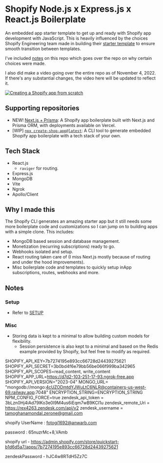 # Shopify Node.js x Express.js x React.js Boilerplate

An embedded app starter template to get up and ready with Shopify app development with JavaScript. This is heavily influenced by the choices Shopify Engineering team made in building their [starter template](https://github.com/Shopify/shopify-app-template-node) to ensure smooth transition between templates.

I've included [notes](/docs/NOTES.md) on this repo which goes over the repo on why certain choices were made.

I also did make a video going over the entire repo as of November 4, 2022. If there's any substantial changes, the video here will be updated to reflect it.

[![Creating a Shopify app from scratch](https://img.youtube.com/vi/iV_3ENCraaM/0.jpg)](https://www.youtube.com/watch?v=iV_3ENCraaM)

## Supporting repositories

- NEW! [Next.js + Prisma](https://github.com/kinngh/shopify-nextjs-prisma-app): A Shopify app boilerplate built with Next.js and Prisma ORM, with deployments available on Vercel.
- [WIP] [`npx create-shop-app@latest`](https://github.com/kinngh/create-shop-app): A CLI tool to generate embedded Shopify app boilerplate with a tech stack of your own.

## Tech Stack

- React.js
  - `raviger` for routing.
- Express.js
- MongoDB
- Vite
- Ngrok
- Apollo/Client

## Why I made this

The Shopify CLI generates an amazing starter app but it still needs some more boilerplate code and customizations so I can jump on to building apps with a simple clone. This includes:

- MongoDB based session and database management.
- Monetization (recurring subscriptions) ready to go.
- Webhooks isolated and setup.
- React routing taken care of (I miss Next.js mostly because of routing and under the hood improvements).
- Misc boilerplate code and templates to quickly setup inApp subscriptions, routes, webhooks and more.

## Notes

### Setup

- Refer to [SETUP](/docs/SETUP.md)

### Misc

- Storing data is kept to a minimal to allow building custom models for flexibility.
  - Session persistence is also kept to a minimal and based on the Redis example provided by Shopify, but feel free to modify as required.

SHOPIFY_API_KEY=7b7274195e893cc66728d24439275621
SHOPIFY_API_SECRET=3b0bd4f6e79bb56be066f999ba342965
SHOPIFY_API_SCOPES=read_content, write_content
SHOPIFY_APP_URL=https://d7d2-103-251-17-93.ngrok-free.app
SHOPIFY_API_VERSION="2023-04"
MONGO_URL= "mongodb://mongo:4cUZODmtdYJWuLtC6NLR@containers-us-west-69.railway.app:7048"
ENCRYPTION_STRING=ENCRYPTION_STRING
NPM_CONFIG_FORCE=true
zendesk_api_token  = 3bLzn0Hj4iAd79lKo3e0I9M4us6iEqm7wB9KCI1u
zendesk_remote_Uri = https://rex4263.zendesk.com/api/v2
zendesk_username = tamoghanamondal.zerone@gmail.com









shopify UserName : fotogi1692@anwarb.com

password : 65nuzrMc+8,VAmb


<!-- https://admin.shopify.com/store/quickstart-b1d6d5a7/apps/7b7274195e893cc66728d24439275621 -->

shopify url -  https://admin.shopify.com/store/quickstart-b1d6d5a7/apps/7b7274195e893cc66728d24439275621

zendeskPassword - hJC4w8RTdH5Zz7C
